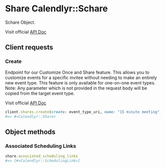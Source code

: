 # Share Calendlyr::Schare

Schare Object.

Visit official [API Doc](https://developer.calendly.com/api-docs/0069948603238-share)


## Client requests

### Create

Endpoint for our Customize Once and Share feature. This allows you to customize events for a specific invitee without needing to make an entirely new event type. This feature is only available for one-on-one event types. Note: Any parameter which is not provided in the request body will be copied from the target event type.

Visit official [API Doc](https://developer.calendly.com/api-docs/fdcac06abfc8c-create-share)

```ruby
client.shares.create(create: event_type_uri, name: "15 minute meeting", duration: ...)
#=> #<Calendlyr::Share>
```

## Object methods

### Associated Scheduling Links

```ruby
share.associated_scheduling_links
#=> [#<Calendlyr::SchedulingLink>]
```
